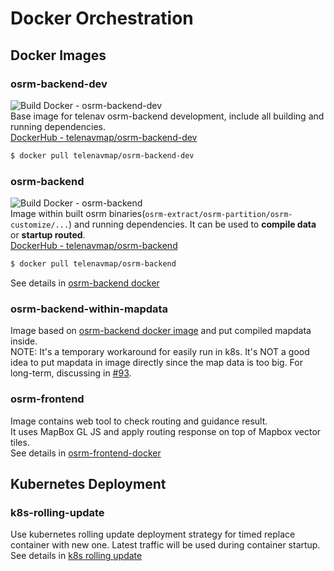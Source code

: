 # Docker Orchestration

## Docker Images 
### osrm-backend-dev
![Build Docker - osrm-backend-dev](https://github.com/Telenav/osrm-backend/workflows/Build%20Docker%20-%20osrm-backend-dev/badge.svg)    
Base image for telenav osrm-backend development, include all building and running dependencies.     
[DockerHub - telenavmap/osrm-backend-dev](https://hub.docker.com/r/telenavmap/osrm-backend-dev)
```bash
$ docker pull telenavmap/osrm-backend-dev 
```

### osrm-backend
![Build Docker - osrm-backend](https://github.com/Telenav/osrm-backend/workflows/Build%20Docker%20-%20osrm-backend/badge.svg)    
Image within built osrm binaries(`osrm-extract/osrm-partition/osrm-customize/...`) and running dependencies. It can be used to **compile data** or **startup routed**.      
[DockerHub - telenavmap/osrm-backend](https://hub.docker.com/r/telenavmap/osrm-backend)

```bash
$ docker pull telenavmap/osrm-backend 
```

See details in [osrm-backend docker](./osrm-backend/)

### osrm-backend-within-mapdata
Image based on [osrm-backend docker image](#osrm-backend) and put compiled mapdata inside.          
NOTE: It's a temporary workaround for easily run in k8s. It's NOT a good idea to put mapdata in image directly since the map data is too big. For long-term, discussing in [#93](https://github.com/Telenav/osrm-backend/issues/93).      

### osrm-frontend
Image contains web tool to check routing and guidance result.  
It uses MapBox GL JS and apply routing response on top of Mapbox vector tiles.  
See details in [osrm-frontend-docker](./osrm-frontend-docker/README.md)

## Kubernetes Deployment
### k8s-rolling-update
Use kubernetes rolling update deployment strategy for timed replace container with new one. Latest traffic will be used during container startup.  
See details in [k8s rolling update](./k8s-rolling-update/)
